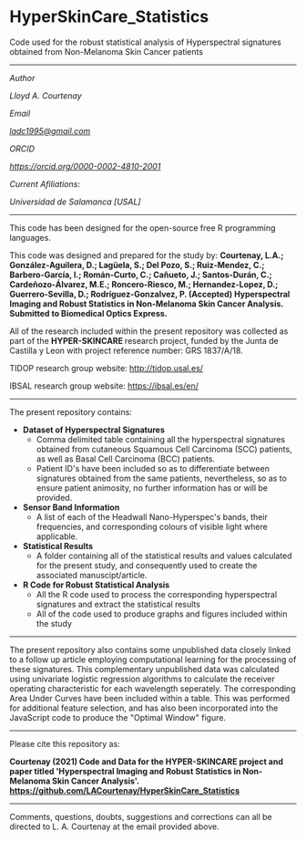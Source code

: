 # HyperSkinCare_Statistics
Code used for the robust statistical analysis of Hyperspectral signatures obtained from Non-Melanoma Skin Cancer patients

-----------------------------------------------------------------------------------------------------------------

<i>
Author

Lloyd A. Courtenay

Email

ladc1995@gmail.com

ORCID

https://orcid.org/0000-0002-4810-2001

Current Afiliations:

Universidad de Salamanca [USAL]

</i>

---------------------------------------------------------------------------------------------------

This code has been designed for the open-source free R programming languages.

This code was designed and prepared for the study by:
<b> Courtenay, L.A.; González-Aguilera, D.; Lagüela, S.; Del Pozo, S.; Ruiz-Mendez, C.; Barbero-García, I.; Román-Curto, C.; Cañueto, J.;
Santos-Durán, C.; Cardeñozo-Álvarez, M.E.; Roncero-Riesco, M.; Hernandez-Lopez, D.; Guerrero-Sevilla, D.; Rodríguez-Gonzalvez, P. (Accepted)
Hyperspectral Imaging and Robust Statistics in Non-Melanoma Skin Cancer Analysis. Submitted to Biomedical Optics Express. </b>

All of the research included within the present repository was collected as part of the <b> HYPER-SKINCARE </b> research project, funded by the
Junta de Castilla y Leon with project reference number: GRS 1837/A/18.

TIDOP research group website: http://tidop.usal.es/

IBSAL research group website: https://ibsal.es/en/

---------------------------------------------------------------------------------------------------

The present repository contains:

* <b> Dataset of Hyperspectral Signatures </b>
    * Comma delimited table containing all the hyperspectral signatures obtained from cutaneous Squamous Cell Carcinoma (SCC) patients,
    as well as Basal Cell Carcinoma (BCC) patients.
    * Patient ID's have been included so as to differentiate between signatures obtained from the same patients, nevertheless, so as to ensure patient animosity, no further
    information has or will be provided.
* <b> Sensor Band Information </b>
    * A list of each of the Headwall Nano-Hyperspec's bands, their frequencies, and corresponding colours of visible light where applicable.
* <b> Statistical Results </b>
    * A folder containing all of the statistical results and values calculated for the present study, and consequently used to create the associated manuscipt/article.
* <b> R Code for Robust Statistical Analysis </b>
    * All the R code used to process the corresponding hyperspectral signatures and extract the statistical results
    * All of the code used to produce graphs and figures included within the study

--------------------------------------------------------

The present repository also contains some unpublished data closely linked to a follow up article employing computational learning for the processing of these signatures. This complementary unpublished data was calculated using univariate logistic regression algorithms to calculate the receiver operating characteristic for each wavelength seperately. The corresponding Area Under Curves have been included within a table. This was performed for additional feature selection, and has also been incorporated into the JavaScript code to produce the "Optimal Window" figure.

--------------------------------------------------------

Please cite this repository as:

 <b> Courtenay (2021) Code and Data for the HYPER-SKINCARE project and paper titled 'Hyperspectral Imaging and
 Robust Statistics in Non-Melanoma Skin Cancer Analysis'. https://github.com/LACourtenay/HyperSkinCare_Statistics
</b>

--------------------------------------------------------

Comments, questions, doubts, suggestions and corrections can all be directed to L. A. Courtenay at the email provided above.
